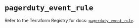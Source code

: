 # `pagerduty_event_rule`

Refer to the Terraform Registry for docs: [`pagerduty_event_rule`](https://registry.terraform.io/providers/pagerduty/pagerduty/3.11.1/docs/resources/event_rule).
